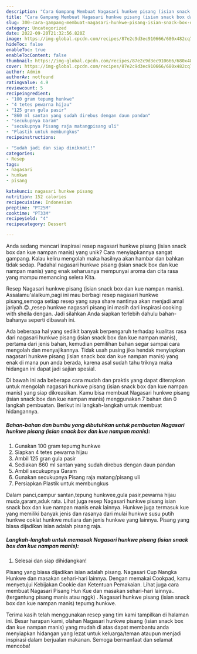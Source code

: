 ```yaml
---
description: "Cara Gampang Membuat Nagasari hunkwe pisang (isian snack box dan kue nampan manis) yang Mantap"
title: "Cara Gampang Membuat Nagasari hunkwe pisang (isian snack box dan kue nampan manis) yang Mantap"
slug: 300-cara-gampang-membuat-nagasari-hunkwe-pisang-isian-snack-box-dan-kue-nampan-manis-yang-mantap
category: Uncategorized
date: 2022-09-20T21:32:56.820Z
image: https://img-global.cpcdn.com/recipes/87e2c9d3ec910666/680x482cq70/nagasari-hunkwe-pisang-isian-snack-box-dan-kue-nampan-manis-foto-resep-utama.jpg
hideToc: false
enableToc: true
enableTocContent: false
thumbnail: https://img-global.cpcdn.com/recipes/87e2c9d3ec910666/680x482cq70/nagasari-hunkwe-pisang-isian-snack-box-dan-kue-nampan-manis-foto-resep-utama.jpg
cover: https://img-global.cpcdn.com/recipes/87e2c9d3ec910666/680x482cq70/nagasari-hunkwe-pisang-isian-snack-box-dan-kue-nampan-manis-foto-resep-utama.jpg
author: Admin
authorAv: notfound
ratingvalue: 4.9
reviewcount: 5
recipeingredient:
- "100 gram tepumg hunkwe"
- "4 tetes pewarna hijau"
- "125 gran gula pasir"
- "860 ml santan yang sudah direbus dengan daun pandan"
- "secukupnya Garam"
- "secukupnya Pisang raja matangpisang uli"
- "Plastik untuk membungkus"
recipeinstructions:

- "Sudah jadi dan siap dinikmati!"
categories:
- Resep
tags:
- nagasari
- hunkwe
- pisang

katakunci: nagasari hunkwe pisang 
nutrition: 152 calories
recipecuisine: Indonesian
preptime: "PT25M"
cooktime: "PT33M"
recipeyield: "4"
recipecategory: Dessert

---
```





Anda sedang mencari inspirasi resep nagasari hunkwe pisang (isian snack box dan kue nampan manis) yang unik? Cara menyiapkannya sangat gampang. Kalau keliru mengolah maka hasilnya akan hambar dan bahkan tidak sedap. Padahal nagasari hunkwe pisang (isian snack box dan kue nampan manis) yang enak seharusnya mempunyai aroma dan cita rasa yang mampu memancing selera Kita.





Resep Nagasari hunkwe pisang (isian snack box dan kue nampan manis). Assalamu&#39;alaikum,pagi ini mau berbagi resep nagasari hunkwe pisang,semoga setiap resep yang saya share nantinya akan menjadi amal jariyah.😊.,resep hunkwe nagasari pisang ini masih dari inspirasi cooking with sheila dengan. Jadi silahkan Anda siapkan terlebih dahulu bahan-bahanya seperti dibawah ini.

Ada beberapa hal yang sedikit banyak berpengaruh terhadap kualitas rasa dari nagasari hunkwe pisang (isian snack box dan kue nampan manis), pertama dari jenis bahan, kemudian pemilihan bahan segar sampai cara mengolah dan menyajikannya. Tidak usah pusing jika hendak menyiapkan nagasari hunkwe pisang (isian snack box dan kue nampan manis) yang enak di mana pun anda berada, karena asal sudah tahu triknya maka hidangan ini dapat jadi sajian spesial.






Di bawah ini ada beberapa cara mudah dan praktis yang dapat diterapkan untuk mengolah nagasari hunkwe pisang (isian snack box dan kue nampan manis) yang siap dikreasikan. Kamu bisa membuat Nagasari hunkwe pisang (isian snack box dan kue nampan manis) menggunakan 7 bahan dan 0 langkah pembuatan. Berikut ini langkah-langkah untuk membuat hidangannya.

<!--inarticleads1-->

##### Bahan-bahan dan bumbu yang dibutuhkan untuk pembuatan Nagasari hunkwe pisang (isian snack box dan kue nampan manis):

1. Gunakan 100 gram tepumg hunkwe
1. Siapkan 4 tetes pewarna hijau
1. Ambil 125 gran gula pasir
1. Sediakan 860 ml santan yang sudah direbus dengan daun pandan
1. Ambil secukupnya Garam
1. Gunakan secukupnya Pisang raja matang/pisang uli
1. Persiapkan Plastik untuk membungkus


Dalam panci,campur santan,tepung hunkwee,gula pasir,pewarna hijau muda,garam,aduk rata. Lihat juga resep Nagasari hunkwe pisang isian snack box dan kue nampan manis enak lainnya. Hunkwe juga termasuk kue yang memiliki banyak jenis dan rasanya dari mulai hunkwe susu putih hunkwe coklat hunkwe mutiara dan jenis hunkwe yang lainnya. Pisang yang biasa dijadikan isian adalah pisang raja. 

<!--inarticleads2-->

##### Langkah-langkah untuk memasak Nagasari hunkwe pisang (isian snack box dan kue nampan manis):


1. Selesai dan siap dihidangkan!

Pisang yang biasa dijadikan isian adalah pisang. Nagasari Cup Nangka Hunkwe dan masakan sehari-hari lainnya. Dengan memakai Cookpad, kamu menyetujui Kebijakan Cookie dan Ketentuan Pemakaian. Lihat juga cara membuat Nagasari Pisang Hun Kue dan masakan sehari-hari lainnya.. (tergantung pisang manis atau nggk) . Nagasari hunkwe pisang (isian snack box dan kue nampan manis) tepumg hunkwe. 

Terima kasih telah menggunakan resep yang tim kami tampilkan di halaman ini. Besar harapan kami, olahan Nagasari hunkwe pisang (isian snack box dan kue nampan manis) yang mudah di atas dapat membantu anda menyiapkan hidangan yang lezat untuk keluarga/teman ataupun menjadi inspirasi dalam berjualan makanan. Semoga bermanfaat dan selamat mencoba!

